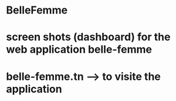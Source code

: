 # BelleFemme
# screen shots (dashboard) for the web application belle-femme
# belle-femme.tn --> to visite the application 
